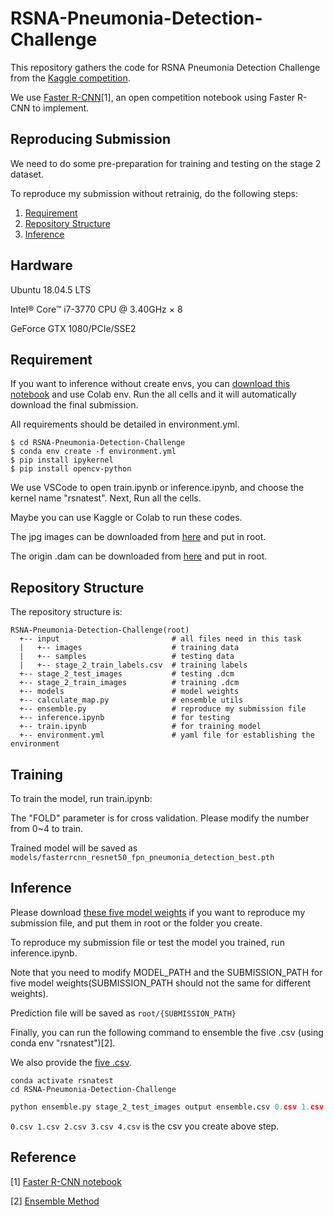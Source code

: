 # RSNA-Pneumonia-Detection-Challenge

This repository gathers the code for RSNA Pneumonia Detection Challenge from the [Kaggle competition](https://www.kaggle.com/c/rsna-pneumonia-detection-challenge/overview).

We use [Faster R-CNN](https://www.kaggle.com/anastasiiaselezen/rsna-pneumonia-detection-challenge)[1], an open competition notebook using Faster R-CNN to implement.

## Reproducing Submission
We need to do some pre-preparation for training and testing on the stage 2 dataset.

To reproduce my submission without retrainig, do the following steps:
1. [Requirement](#Requirement)
2. [Repository Structure](#Repository-Structure)
3. [Inference](#Inference)

## Hardware

Ubuntu 18.04.5 LTS

Intel® Core™ i7-3770 CPU @ 3.40GHz × 8

GeForce GTX 1080/PCIe/SSE2

## Requirement
If you want to inference without create envs, you can [download this notebook](https://reurl.cc/02Do0Y) and use Colab env.
Run the all cells and it will automatically download the final submission.

All requirements should be detailed in environment.yml.

```env
$ cd RSNA-Pneumonia-Detection-Challenge
$ conda env create -f environment.yml
$ pip install ipykernel
$ pip install opencv-python
```
We use VSCode to open train.ipynb or inference.ipynb, and choose the kernel name "rsnatest". Next, Run all the cells.

Maybe you can use Kaggle or Colab to run these codes.

The jpg images can be downloaded from [here](https://www.kaggle.com/sovitrath/rsna-pneumonia-detection-2018?select=input) and put in root.

The origin .dam can be downloaded from [here](https://www.kaggle.com/c/rsna-pneumonia-detection-challenge/data) and put in root.

## Repository Structure

The repository structure is:
```
RSNA-Pneumonia-Detection-Challenge(root)
  +-- input                         # all files need in this task
  |   +-- images                    # training data
  |   +-- samples                   # testing data
  |   +-- stage_2_train_labels.csv  # training labels
  +-- stage_2_test_images           # testing .dcm
  +-- stage_2_train_images          # training .dcm
  +-- models                        # model weights
  +-- calculate_map.py              # ensemble utils
  +-- ensemble.py                   # reproduce my submission file
  +-- inference.ipynb               # for testing 
  +-- train.ipynb                   # for training model
  +-- environment.yml               # yaml file for establishing the environment
```

## Training

To train the model, run train.ipynb:

The "FOLD" parameter is for cross validation. Please modify the number from 0~4 to train.

Trained model will be saved as ```models/fasterrcnn_resnet50_fpn_pneumonia_detection_best.pth```

## Inference

Please download [these five model weights](https://reurl.cc/nE0RDn) if you want to reproduce my submission file, and put them in root or the folder you create.

To reproduce my submission file or test the model you trained, run inference.ipynb.

Note that you need to modify MODEL_PATH and the SUBMISSION_PATH for five model weights(SUBMISSION_PATH should not the same for different weights).

Prediction file will be saved as ```root/{SUBMISSION_PATH}```


Finally, you can run the following command to ensemble the five .csv (using conda env "rsnatest")[2].

We also provide the [five .csv](https://reurl.cc/dX5v7q).
```env
conda activate rsnatest
cd RSNA-Pneumonia-Detection-Challenge
```

```py
python ensemble.py stage_2_test_images output ensemble.csv 0.csv 1.csv 2.csv 3.csv 4.csv
```

```0.csv 1.csv 2.csv 3.csv 4.csv``` is the csv you create above step.

## Reference
[1] [Faster R-CNN notebook](https://www.kaggle.com/anastasiiaselezen/rsna-pneumonia-detection-challenge)

[2] [Ensemble Method](https://gist.github.com/raytroop/abbfb31772a5c8797dade81193da16d5)
